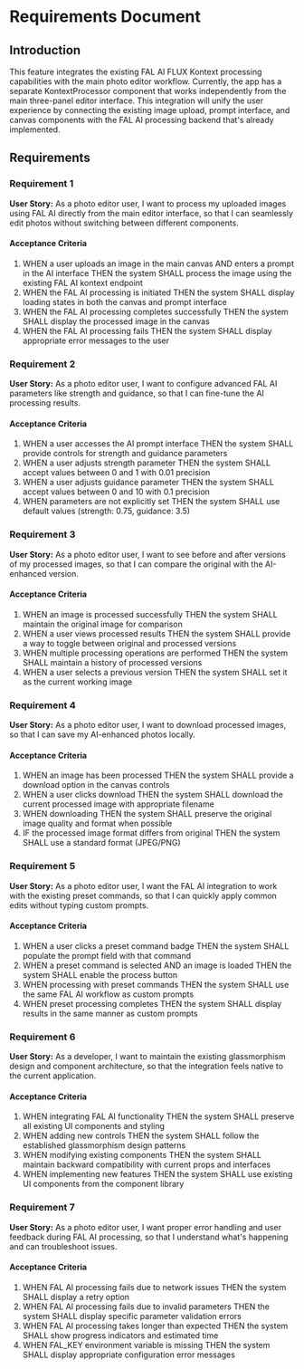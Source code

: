 # Requirements Document

## Introduction

This feature integrates the existing FAL AI FLUX Kontext processing capabilities with the main photo editor workflow. Currently, the app has a separate KontextProcessor component that works independently from the main three-panel editor interface. This integration will unify the user experience by connecting the existing image upload, prompt interface, and canvas components with the FAL AI processing backend that's already implemented.

## Requirements

### Requirement 1

**User Story:** As a photo editor user, I want to process my uploaded images using FAL AI directly from the main editor interface, so that I can seamlessly edit photos without switching between different components.

#### Acceptance Criteria

1. WHEN a user uploads an image in the main canvas AND enters a prompt in the AI interface THEN the system SHALL process the image using the existing FAL AI kontext endpoint
2. WHEN the FAL AI processing is initiated THEN the system SHALL display loading states in both the canvas and prompt interface
3. WHEN the FAL AI processing completes successfully THEN the system SHALL display the processed image in the canvas
4. WHEN the FAL AI processing fails THEN the system SHALL display appropriate error messages to the user

### Requirement 2

**User Story:** As a photo editor user, I want to configure advanced FAL AI parameters like strength and guidance, so that I can fine-tune the AI processing results.

#### Acceptance Criteria

1. WHEN a user accesses the AI prompt interface THEN the system SHALL provide controls for strength and guidance parameters
2. WHEN a user adjusts strength parameter THEN the system SHALL accept values between 0 and 1 with 0.01 precision
3. WHEN a user adjusts guidance parameter THEN the system SHALL accept values between 0 and 10 with 0.1 precision
4. WHEN parameters are not explicitly set THEN the system SHALL use default values (strength: 0.75, guidance: 3.5)

### Requirement 3

**User Story:** As a photo editor user, I want to see before and after versions of my processed images, so that I can compare the original with the AI-enhanced version.

#### Acceptance Criteria

1. WHEN an image is processed successfully THEN the system SHALL maintain the original image for comparison
2. WHEN a user views processed results THEN the system SHALL provide a way to toggle between original and processed versions
3. WHEN multiple processing operations are performed THEN the system SHALL maintain a history of processed versions
4. WHEN a user selects a previous version THEN the system SHALL set it as the current working image

### Requirement 4

**User Story:** As a photo editor user, I want to download processed images, so that I can save my AI-enhanced photos locally.

#### Acceptance Criteria

1. WHEN an image has been processed THEN the system SHALL provide a download option in the canvas controls
2. WHEN a user clicks download THEN the system SHALL download the current processed image with appropriate filename
3. WHEN downloading THEN the system SHALL preserve the original image quality and format when possible
4. IF the processed image format differs from original THEN the system SHALL use a standard format (JPEG/PNG)

### Requirement 5

**User Story:** As a photo editor user, I want the FAL AI integration to work with the existing preset commands, so that I can quickly apply common edits without typing custom prompts.

#### Acceptance Criteria

1. WHEN a user clicks a preset command badge THEN the system SHALL populate the prompt field with that command
2. WHEN a preset command is selected AND an image is loaded THEN the system SHALL enable the process button
3. WHEN processing with preset commands THEN the system SHALL use the same FAL AI workflow as custom prompts
4. WHEN preset processing completes THEN the system SHALL display results in the same manner as custom prompts

### Requirement 6

**User Story:** As a developer, I want to maintain the existing glassmorphism design and component architecture, so that the integration feels native to the current application.

#### Acceptance Criteria

1. WHEN integrating FAL AI functionality THEN the system SHALL preserve all existing UI components and styling
2. WHEN adding new controls THEN the system SHALL follow the established glassmorphism design patterns
3. WHEN modifying existing components THEN the system SHALL maintain backward compatibility with current props and interfaces
4. WHEN implementing new features THEN the system SHALL use existing UI components from the component library

### Requirement 7

**User Story:** As a photo editor user, I want proper error handling and user feedback during FAL AI processing, so that I understand what's happening and can troubleshoot issues.

#### Acceptance Criteria

1. WHEN FAL AI processing fails due to network issues THEN the system SHALL display a retry option
2. WHEN FAL AI processing fails due to invalid parameters THEN the system SHALL display specific parameter validation errors
3. WHEN FAL AI processing takes longer than expected THEN the system SHALL show progress indicators and estimated time
4. WHEN FAL_KEY environment variable is missing THEN the system SHALL display appropriate configuration error messages